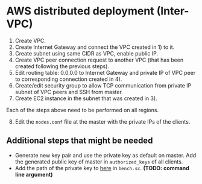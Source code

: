 # AWS distributed deployment (Inter-VPC)

1. Create VPC.
2. Create Internet Gateway and connect the VPC created in 1) to it.
3. Create subnet using same CIDR as VPC, enable public IP.
4. Create VPC peer connection request to another VPC (that has been created following the previous steps).
5. Edit routing table: 0.0.0.0 to Internet Gateway and private IP of VPC peer to corresponding connection created in 4).
6. Create/edit security group to allow TCP communication from private IP subnet of VPC peers and SSH from master.
7. Create EC2 instance in the subnet that was created in 3).

Each of the steps above need to be performed on all regions.

8. Edit the `nodes.conf` file at the master with the private IPs of the clients.

## Additional steps that might be needed
- Generate new key pair and use the private key as default on master. Add the generated public key of master in `authorized_keys` of all clients.
- Add the path of the private key to [here](https://github.com/haraldng/kompicsbenches/blob/master/bench.sc#L316) in `bench.sc`. **(TODO: command line argument)**